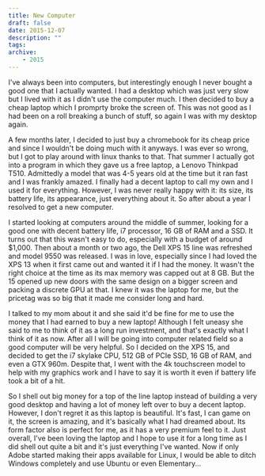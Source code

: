 ```yaml
---
title: New Computer
draft: false
date: 2015-12-07
description: ""
tags:
archive:
	- 2015
---
```


I've always been into computers, but interestingly enough I never bought a good one that I actually wanted. I had a desktop which was just very slow but I lived with it as I didn't use the computer much. I then decided to buy a cheap laptop which I promprty broke the screen of. This was not good as I had been on a roll breaking a bunch of stuff, so again I was with my desktop again.

<!-- more -->

A few months later, I decided to just buy a chromebook for its cheap price and since I wouldn't be doing much with it anyways. I was ever so wrong, but I got to play around with linux thanks to that. That summer I actually got into a program in which they gave us a free laptop, a Lenovo Thinkpad T510. Admittedly a model that was 4-5 years old at the time but it ran fast and I was frankly amazed. I finally had a decent laptop to call my own and I used it for everything. However, I was never really happy with it: its size, its battery life, its appearance, just everything about it. So after about a year I resolved to get a new computer.

I started looking at computers around the middle of summer, looking for a good one with decent battery life, i7 processor, 16 GB of RAM and a SSD. It turns out that this wasn't easy to do, especially with a budget of around $1,000. Then about a month or two ago, the Dell XPS 15 line was refreshed and model 9550 was released. I was in love, especially since I had loved the XPS 13 when it first came out and wanted it if I had the money. It wasn't the right choice at the time as its max memory was capped out at 8 GB. But the 15 opened up new doors with the same design on a bigger screen and packing a discrete GPU at that. I knew it was the laptop for me, but the pricetag was so big that it made me consider long and hard.

I talked to my mom about it and she said it'd be fine for me to use the money that I had earned to buy a new laptop! Although I felt uneasy she said to me to think of it as a long run investment, and that's exactly what I think of it as now. After all I will be going into computer related field so a good computer will be very helpful. So I decided on the XPS 15, and decided to get the i7 skylake CPU, 512 GB of PCIe SSD, 16 GB of RAM, and even a GTX 960m. Despite that, I went with the 4k touchscreen model to help with my graphics work and I have to say it is worth it even if battery life took a bit of a hit.

So I shell out big money for a top of the line laptop instead of building a very good desktop and having a lot of money left over to buy a decent laptop. However, I don't regret it as this laptop is beautiful. It's fast, I can game on it, the screen is amazing, and it's basically what I had dreamed about. Its form factor also is perfect for me, as it has a very premium feel to it. Just overall, I've been loving the laptop and I hope to use it for a long time as I did shell out quite a bit and it's just everything I've wanted. Now if only Adobe started making their apps available for Linux, I would be able to ditch Windows completely and use Ubuntu or even Elementary...
